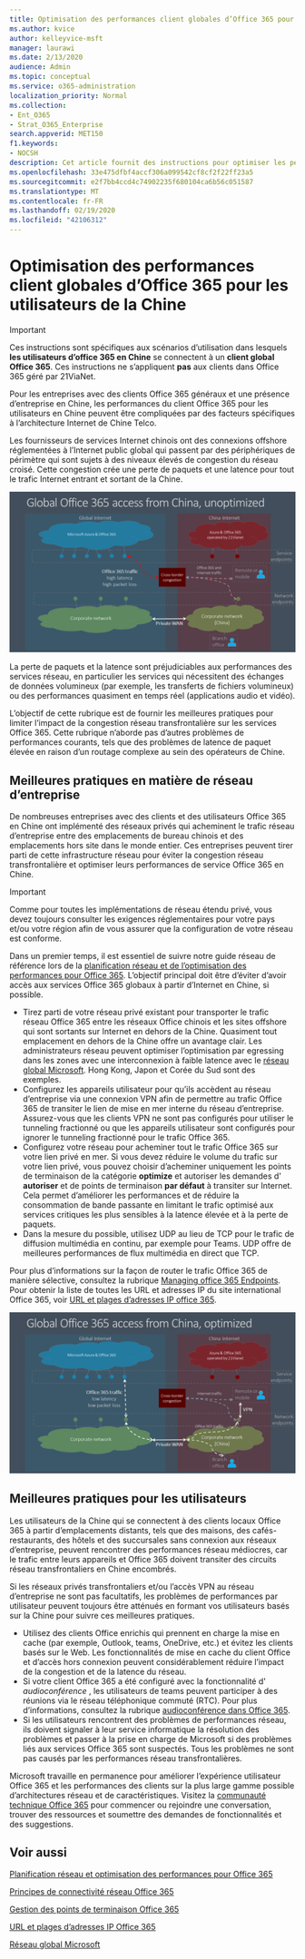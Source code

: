 ```yaml
---
title: Optimisation des performances client globales d’Office 365 pour les utilisateurs de la Chine
ms.author: kvice
author: kelleyvice-msft
manager: laurawi
ms.date: 2/13/2020
audience: Admin
ms.topic: conceptual
ms.service: o365-administration
localization_priority: Normal
ms.collection:
- Ent_O365
- Strat_O365_Enterprise
search.appverid: MET150
f1.keywords:
- NOCSH
description: Cet article fournit des instructions pour optimiser les performances réseau pour les utilisateurs de la Chine des clients Office 365 généraux.
ms.openlocfilehash: 33e475dfbf4accf306a099542cf8cf2f22ff23a5
ms.sourcegitcommit: e2f7bb4ccd4c74902235f680104ca6b56c051587
ms.translationtype: MT
ms.contentlocale: fr-FR
ms.lasthandoff: 02/19/2020
ms.locfileid: "42106312"
---
```

# <a name="office-365-global-tenant-performance-optimization-for-china-users"></a>Optimisation des performances client globales d’Office 365 pour les utilisateurs de la Chine

>[!IMPORTANT]
>Ces instructions sont spécifiques aux scénarios d’utilisation dans lesquels **les utilisateurs d’office 365 en Chine** se connectent à un **client global Office 365**. Ces instructions ne s’appliquent **pas** aux clients dans Office 365 géré par 21ViaNet.

Pour les entreprises avec des clients Office 365 généraux et une présence d’entreprise en Chine, les performances du client Office 365 pour les utilisateurs en Chine peuvent être compliquées par des facteurs spécifiques à l’architecture Internet de Chine Telco.

Les fournisseurs de services Internet chinois ont des connexions offshore réglementées à l’Internet public global qui passent par des périphériques de périmètre qui sont sujets à des niveaux élevés de congestion du réseau croisé. Cette congestion crée une perte de paquets et une latence pour tout le trafic Internet entrant et sortant de la Chine.

![Trafic Office 365-non optimisé](media/O365-networking/China-O365-unoptimized.png)

La perte de paquets et la latence sont préjudiciables aux performances des services réseau, en particulier les services qui nécessitent des échanges de données volumineux (par exemple, les transferts de fichiers volumineux) ou des performances quasiment en temps réel (applications audio et vidéo).

L’objectif de cette rubrique est de fournir les meilleures pratiques pour limiter l’impact de la congestion réseau transfrontalière sur les services Office 365. Cette rubrique n’aborde pas d’autres problèmes de performances courants, tels que des problèmes de latence de paquet élevée en raison d’un routage complexe au sein des opérateurs de Chine.

## <a name="corporate-network-best-practices"></a>Meilleures pratiques en matière de réseau d’entreprise

De nombreuses entreprises avec des clients et des utilisateurs Office 365 en Chine ont implémenté des réseaux privés qui acheminent le trafic réseau d’entreprise entre des emplacements de bureau chinois et des emplacements hors site dans le monde entier. Ces entreprises peuvent tirer parti de cette infrastructure réseau pour éviter la congestion réseau transfrontalière et optimiser leurs performances de service Office 365 en Chine.

>[!IMPORTANT]
>Comme pour toutes les implémentations de réseau étendu privé, vous devez toujours consulter les exigences réglementaires pour votre pays et/ou votre région afin de vous assurer que la configuration de votre réseau est conforme.

Dans un premier temps, il est essentiel de suivre notre guide réseau de référence lors de la [planification réseau et de l’optimisation des performances pour Office 365](https://aka.ms/tune). L’objectif principal doit être d’éviter d’avoir accès aux services Office 365 globaux à partir d’Internet en Chine, si possible.

- Tirez parti de votre réseau privé existant pour transporter le trafic réseau Office 365 entre les réseaux Office chinois et les sites offshore qui sont sortants sur Internet en dehors de la Chine. Quasiment tout emplacement en dehors de la Chine offre un avantage clair. Les administrateurs réseau peuvent optimiser l’optimisation par egressing dans les zones avec une interconnexion à faible latence avec le [réseau global Microsoft](https://docs.microsoft.com/azure/networking/microsoft-global-network). Hong Kong, Japon et Corée du Sud sont des exemples.
- Configurez les appareils utilisateur pour qu’ils accèdent au réseau d’entreprise via une connexion VPN afin de permettre au trafic Office 365 de transiter le lien de mise en mer interne du réseau d’entreprise. Assurez-vous que les clients VPN ne sont pas configurés pour utiliser le tunneling fractionné ou que les appareils utilisateur sont configurés pour ignorer le tunneling fractionné pour le trafic Office 365.
- Configurez votre réseau pour acheminer tout le trafic Office 365 sur votre lien privé en mer. Si vous devez réduire le volume du trafic sur votre lien privé, vous pouvez choisir d’acheminer uniquement les points de terminaison de la catégorie **optimize** et autoriser les demandes d' **autoriser** et de points de terminaison **par défaut** à transiter sur Internet. Cela permet d’améliorer les performances et de réduire la consommation de bande passante en limitant le trafic optimisé aux services critiques les plus sensibles à la latence élevée et à la perte de paquets.
- Dans la mesure du possible, utilisez UDP au lieu de TCP pour le trafic de diffusion multimédia en continu, par exemple pour Teams. UDP offre de meilleures performances de flux multimédia en direct que TCP.

Pour plus d’informations sur la façon de router le trafic Office 365 de manière sélective, consultez la rubrique [Managing office 365 Endpoints](managing-office-365-endpoints.md). Pour obtenir la liste de toutes les URL et adresses IP du site international Office 365, voir [URL et plages d’adresses IP office 365](urls-and-ip-address-ranges.md).

![Optimisation du trafic Office 365](media/O365-networking/China-O365-optimized.png)

## <a name="user-best-practices"></a>Meilleures pratiques pour les utilisateurs

Les utilisateurs de la Chine qui se connectent à des clients locaux Office 365 à partir d’emplacements distants, tels que des maisons, des cafés-restaurants, des hôtels et des succursales sans connexion aux réseaux d’entreprise, peuvent rencontrer des performances réseau médiocres, car le trafic entre leurs appareils et Office 365 doivent transiter des circuits réseau transfrontaliers en Chine encombrés.

Si les réseaux privés transfrontaliers et/ou l’accès VPN au réseau d’entreprise ne sont pas facultatifs, les problèmes de performances par utilisateur peuvent toujours être atténués en formant vos utilisateurs basés sur la Chine pour suivre ces meilleures pratiques.

- Utilisez des clients Office enrichis qui prennent en charge la mise en cache (par exemple, Outlook, teams, OneDrive, etc.) et évitez les clients basés sur le Web. Les fonctionnalités de mise en cache du client Office et d’accès hors connexion peuvent considérablement réduire l’impact de la congestion et de la latence du réseau.
- Si votre client Office 365 a été configuré avec la fonctionnalité d' _audioconférence_ , les utilisateurs de teams peuvent participer à des réunions via le réseau téléphonique commuté (RTC). Pour plus d’informations, consultez la rubrique [audioconférence dans Office 365](https://docs.microsoft.com/microsoftteams/audio-conferencing-in-office-365).
- Si les utilisateurs rencontrent des problèmes de performances réseau, ils doivent signaler à leur service informatique la résolution des problèmes et passer à la prise en charge de Microsoft si des problèmes liés aux services Office 365 sont suspectés. Tous les problèmes ne sont pas causés par les performances réseau transfrontalières.

Microsoft travaille en permanence pour améliorer l’expérience utilisateur Office 365 et les performances des clients sur la plus large gamme possible d’architectures réseau et de caractéristiques. Visitez la [communauté technique Office 365](https://techcommunity.microsoft.com/t5/office-365/bd-p/Office365General) pour commencer ou rejoindre une conversation, trouver des ressources et soumettre des demandes de fonctionnalités et des suggestions.

## <a name="related-topics"></a>Voir aussi

[Planification réseau et optimisation des performances pour Office 365](https://aka.ms/tune)

[Principes de connectivité réseau Office 365](office-365-network-connectivity-principles.md)

[Gestion des points de terminaison Office 365](managing-office-365-endpoints.md)

[URL et plages d’adresses IP Office 365](urls-and-ip-address-ranges.md)

[Réseau global Microsoft](https://docs.microsoft.com/azure/networking/microsoft-global-network)
